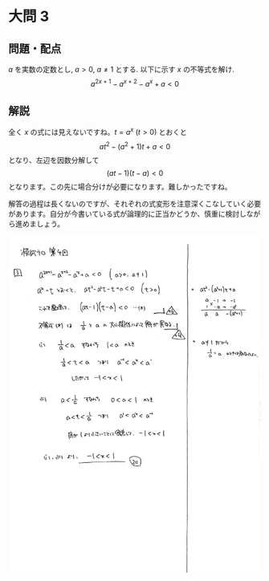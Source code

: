 ﻿---
layout: default
parent: 第 4 回
grand_parent: 模試テロ
summary: 
published: false
---

# 大問 3

## 問題・配点

$a$ を実数の定数とし, $a>0$, $a \neq 1$ とする. 以下に示す $x$ の不等式を解け.
$$ a^{2x+1}-a^{x+2}-a^x+a<0 $$

## 解説

全く $x$ の式には見えないですね。$t=a^x \ (t>0)$ とおくと $$ at^2-(a^2+1)t+a<0 $$ となり、左辺を因数分解して $$ (at-1)(t-a)<0 $$ となります。この先に場合分けが必要になります。難しかったですね。

解答の過程は長くないのですが、それぞれの式変形を注意深くこなしていく必要があります。自分が今書いている式が論理的に正当かどうか、慎重に検討しながら進めましょう。

![](img/examterro_04-3.jpg)